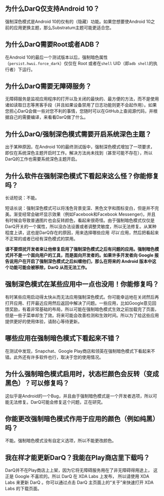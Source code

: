 
## 为什么DarQ仅支持Android 10？
强制深色模式是Android 10的仅有的（隐藏）功能。如果您想要使Android 10之前的应用更换主题，那么Substratum主题可能更适合您。 

## 为什么DarQ需要Root或者ADB？
在Android 10的最后一个测试版本以后，强制暗色属性（`persist.hwui.force_dark`）仅仅在 Root 或者在`shell` UID（即`adb shell`的执行者）下运行。

## 为什么DarQ需要无障碍服务？
无障碍服务是监视应用程序的打开以及关闭的最快的、最方便的方法，而不是使用诸如读取日志等黑客手段（并且如果设备禁用了日志功能则更不会起作用）。如果您担心DarQ会做一些对您不利的事情，您随时可以在GitHub上查阅源代码，并根据自己的需要编译，来看看DarQ做了什么。

## 为什么DarQ/强制深色模式需要开启系统深色主题？
出于某种原因，在Android 10的最终测试版中，强制深色模式增加了一项要求，即仅在系统深色主题开启时工作。解决方法尚未找到（甚至可能不存在），所以DarQ的工作也需要系统深色主题开启。

## 为什么软件在强制深色模式下看起来这么怪？你能修复吗？
长话短说：不能。

短话长说：强制深色模式可以将浅色背景变深、黑色文字和图标变白，但是并不完美。渐变经常会破坏显示效果（例如Facebook和Facebook Messenger)，并且有时候会导致普通图片也会反转颜色，看起来很奇怪。由于强制暗色模式仅仅是DarQ开关的一个属性，所以没办法设置或者调整灵敏度，所以无法修复。从某种程度上讲，这也是DarQ存在的原因，用来选择哪些应用 _可以_ 应用，然后把看起来不正常的或者已经有深色模式的禁用。

**请不要烦扰开发者来让他修复启用了强制深色模式之后有问题的应用。强制暗色模式并不是一个面向用户的工具，而是面向开发者的。如果许多开发者向 Google 报告说用户在开启了强制深色模式之后纠缠他们，那么在将来的 Android 版本中这个功能可能会被移除，DarQ 从而无法工作。**

## 强制深色模式在某些应用中一点也没用！你能修复吗？
有时某些应用启动得太快从而无法应用强制深色模式。你可能幸运地在关闭然后再打开应用、打开最近应用然后返回中解决了问题。一些应用，比如Google意见回馈奖励，有着非常基础的布局，所以可能在强制暗色模式生效之前加载完了页面，但是一些子菜单却生了效。将来可能会改善检测和生效时间。所以为了给这些应用提供更好的使用体验，请耐心等待更新。

## 哪些应用在强制暗色模式下看起来不错？
在测试中发现，Snapchat、Google Play商店和领英在强制暗色模式下看起来不错。此外还有许多软件也行，取决于您的使用情况。

## 为什么强制暗色模式启用时，状态栏颜色会反转（变成黑色）？可以修复吗？
这似乎是Android的一个Bug，并且由于强制暗色模式是一个开发者选项，所以可能无法修复。DarQ可能会修复这个问题，正在研究。

## 你能更改强制暗色模式作用于应用的颜色（例如纯黑）吗？
不能。强制暗色模式没有自定义选项，所以不能更改颜色。

## 我在样才能更新DarQ？我能在Play商店里下载吗？
DarQ并不在Play商店上上架，因为它将无障碍服务用在了非无障碍得用途上， 这正是 Google 不喜欢的。所以 DarQ 在 XDA Labs 上发布， 所以请使用 XDA Labs 来更新 DarQ 。你可以通过点击 DarQ 主页面上的“关于”来快速打开 XDA Labs 的下载页面。
